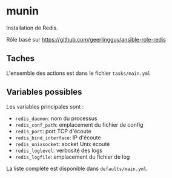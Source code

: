 # munin

Installation de Redis.

Rôle basé sur https://github.com/geerlingguy/ansible-role-redis

## Taches

L'ensemble des actions est dans le fichier `tasks/main.yml`

## Variables possibles

Les variables principales sont :

* `redis_daemon`: nom du processus
* `redis_conf_path`: emplacement du fichier de config
* `redis_port`: port TCP d'écoute
* `redis_bind_interface`: IP d'écoute
* `redis_unixsocket`: socket Unix écouté
* `redis_loglevel`: verbosité des logs
* `redis_logfile`: emplacement du fichier de log

La liste complète est disponible dans `defaults/main.yml`.
